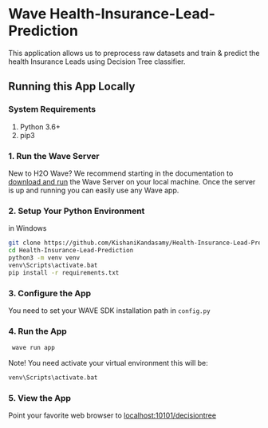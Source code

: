 # Wave Health-Insurance-Lead-Prediction

This application allows us to  preprocess raw datasets and train & predict the health Insurance Leads using Decision Tree classifier.

## Running this App Locally

### System Requirements

1. Python 3.6+
2. pip3

### 1. Run the Wave Server

New to H2O Wave? We recommend starting in the documentation to [download and run](https://h2oai.github.io/wave/docs/installation) the Wave Server on your local machine. Once the server is up and running you can easily use any Wave app.

### 2. Setup Your Python Environment

in Windows
```bash
git clone https://github.com/KishaniKandasamy/Health-Insurance-Lead-Prediction.git
cd Health-Insurance-Lead-Prediction
python3 -m venv venv
venv\Scripts\activate.bat
pip install -r requirements.txt
```

### 3. Configure the App
You need to set your WAVE SDK installation path in ```config.py```

### 4. Run the App

```bash
 wave run app
```

Note! You need activate your virtual environment this will be:

```bash
venv\Scripts\activate.bat
```

### 5. View the App

Point your favorite web browser to [localhost:10101/decisiontree](http://localhost:10101/decisiontree)
